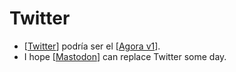 # Twitter
- [[Twitter]] podría ser el [[Agora v1]].
- I hope [[Mastodon]] can replace Twitter some day.

[//begin]: # "Autogenerated link references for markdown compatibility"
[Twitter]: twitter "Twitter"
[Agora v1]: agora-v1 "Agora V1"
[Mastodon]: mastodon "mastodon"
[//end]: # "Autogenerated link references"